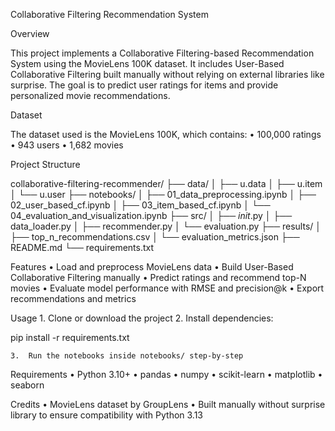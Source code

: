 Collaborative Filtering Recommendation System

Overview

This project implements a Collaborative Filtering-based Recommendation System using the MovieLens 100K dataset. It includes User-Based Collaborative Filtering built manually without relying on external libraries like surprise. The goal is to predict user ratings for items and provide personalized movie recommendations.

Dataset

The dataset used is the MovieLens 100K, which contains:
	•	100,000 ratings
	•	943 users
	•	1,682 movies

Project Structure

collaborative-filtering-recommender/
├── data/
│   ├── u.data
│   ├── u.item
│   └── u.user
├── notebooks/
│   ├── 01_data_preprocessing.ipynb
│   ├── 02_user_based_cf.ipynb
│   ├── 03_item_based_cf.ipynb
│   └── 04_evaluation_and_visualization.ipynb
├── src/
│   ├── _init_.py
│   ├── data_loader.py
│   ├── recommender.py
│   └── evaluation.py
├── results/
│   ├── top_n_recommendations.csv
│   └── evaluation_metrics.json
├── README.md
└── requirements.txt

Features
	•	Load and preprocess MovieLens data
	•	Build User-Based Collaborative Filtering manually
	•	Predict ratings and recommend top-N movies
	•	Evaluate model performance with RMSE and precision@k
	•	Export recommendations and metrics

Usage
	1.	Clone or download the project
	2.	Install dependencies:

pip install -r requirements.txt


	3.	Run the notebooks inside notebooks/ step-by-step

Requirements
	•	Python 3.10+
	•	pandas
	•	numpy
	•	scikit-learn
	•	matplotlib
	•	seaborn

Credits
	•	MovieLens dataset by GroupLens
	•	Built manually without surprise library to ensure compatibility with Python 3.13
